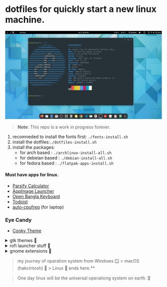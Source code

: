 # dotfiles for quickly start a new linux machine.

![alt text](/Misc/desktop.png "Gnome Desktop")

> **Note**: This repo is a work in progress forever.

1. recomneded to install the fonts first: `./fonts-install.sh` 
2. install the dotfiles:`./dotfiles-install.sh`
3. install the packages:
    - for arch based : `./archlinux-install-all.sh`
    - for debeian based : `./debian-install-all.sh` 
    - for fedora based : `./flatpak-apps-install.sh`

#### Must have apps for linux.
- [Parsify Calculator](https://github.com/parsify-dev/desktop/releases)  
- [AppImage Launcher](https://github.com/TheAssassin/AppImageLauncher/releases)
- [Open Bangla Keyboard](https://github.com/OpenBangla/OpenBangla-Keyboard#installation:~:text=Chandrabindu%22%20position%20fixing.-,Installation,-If%20you%20had)
- [Todoist](https://todoist.com/help/articles/how-to-install-todoist-on-linux#:~:text=version%20using%20AppImage-,Download,.,-Move%20it%20to)
- [auto-cpufreq](https://github.com/AdnanHodzic/auto-cpufreq) (for laptop)

### Eye Candy

- [Conky Theme](https://github.com/closebox73/Chepeus)

<details>
  <summary>gtk themes 🎡</summary>

- [ZorinOS GTK Theme](https://github.com/ZorinOS/zorin-desktop-themes) 
- [adw-gtk3](https://github.com/lassekongo83/adw-gtk3) 
</details>

<details>
  <summary>rofi launcher stuff 🚀</summary>

 - [Rofi Themes](https://github.com/adi1090x/rofi)
 - [rofi calc](https://github.com/svenstaro/rofi-calc)
 - [rofi emoji](https://github.com/Mange/rofi-emoji)
</details>

<details>
  <summary>gnome extensions 🧩</summary>

- [session manager](https://extensions.gnome.org//extension/4709/another-window-session-manager/)
- [space bar](https://extensions.gnome.org//extension/5090/space-bar/)
- [vitals](https://extensions.gnome.org//extension/1460/vitals/)
- [X11](https://extensions.gnome.org/extension/4033/x11-gestures/) (for laptop)
</details>

> my journey of oparation system from Windows 🪟 > macOS (hakcintosh) 🍎 > Linux 🐧 ends here.**

> One day linux will be the universal operationg system on earth. 🎖️